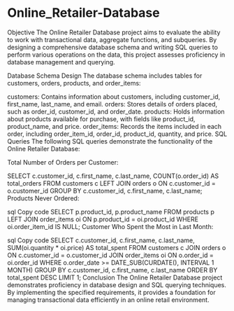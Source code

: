 # Online_Retailer-Database
Objective
The Online Retailer Database project aims to evaluate the ability to work with transactional data, aggregate functions, and subqueries. By designing a comprehensive database schema and writing SQL queries to perform various operations on the data, this project assesses proficiency in database management and querying.

Database Schema Design
The database schema includes tables for customers, orders, products, and order_items:

customers: Contains information about customers, including customer_id, first_name, last_name, and email.
orders: Stores details of orders placed, such as order_id, customer_id, and order_date.
products: Holds information about products available for purchase, with fields like product_id, product_name, and price.
order_items: Records the items included in each order, including order_item_id, order_id, product_id, quantity, and price.
SQL Queries
The following SQL queries demonstrate the functionality of the Online Retailer Database:

Total Number of Orders per Customer:

SELECT c.customer_id, c.first_name, c.last_name, COUNT(o.order_id) AS total_orders
FROM customers c
LEFT JOIN orders o ON c.customer_id = o.customer_id
GROUP BY c.customer_id, c.first_name, c.last_name;
Products Never Ordered:

sql
Copy code
SELECT p.product_id, p.product_name
FROM products p
LEFT JOIN order_items oi ON p.product_id = oi.product_id
WHERE oi.order_item_id IS NULL;
Customer Who Spent the Most in Last Month:

sql
Copy code
SELECT c.customer_id, c.first_name, c.last_name, SUM(oi.quantity * oi.price) AS total_spent
FROM customers c
JOIN orders o ON c.customer_id = o.customer_id
JOIN order_items oi ON o.order_id = oi.order_id
WHERE o.order_date >= DATE_SUB(CURDATE(), INTERVAL 1 MONTH)
GROUP BY c.customer_id, c.first_name, c.last_name
ORDER BY total_spent DESC
LIMIT 1;
Conclusion
The Online Retailer Database project demonstrates proficiency in database design and SQL querying techniques. By implementing the specified requirements, it provides a foundation for managing transactional data efficiently in an online retail environment.




